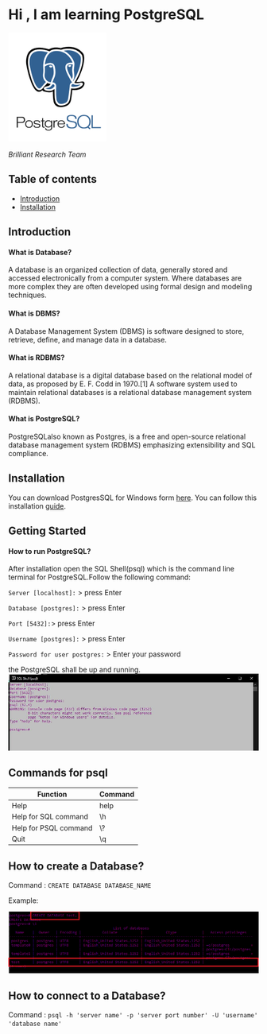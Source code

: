 # Hi , I am learning PostgreSQL

![](./images/unnamed.png)

_Brilliant Research Team_

## Table of contents
* [Introduction](#intro)
* [Installation](#installation)

## Introduction  <a name="intro"></a>
#### What is Database?
A database is an organized collection of data, generally stored and accessed electronically from a computer system. Where databases are more complex they are often developed using formal design and modeling techniques.
#### What is DBMS?
A Database Management System (DBMS) is software designed to store, retrieve, define, and manage data in a database.
#### What is RDBMS?
A relational database is a digital database based on the relational model of data, as proposed by E. F. Codd in 1970.[1] A software system used to maintain relational databases is a relational database management system (RDBMS).
#### What is PostgreSQL?
PostgreSQLalso known as Postgres, is a free and open-source relational database management system (RDBMS) emphasizing extensibility and SQL compliance. 

## Installation  <a name="installation"></a>
You can download  PostgresSQL for Windows form [here](https://www.enterprisedb.com/downloads/postgres-postgresql-downloads).
You can follow this installation [guide](https://github.com/silenthunter007/postgresql).

## Getting Started

#### How to run PostgreSQL?
After installation open the SQL Shell(psql) which is the command line terminal for PostgreSQL.Follow the following command: 

`Server [localhost]:`   > press Enter

`Database [postgres]:`  > press Enter

`Port [5432]:`> press Enter

`Username [postgres]:` > press Enter

`Password for user postgres:` > Enter your password

the PostgreSQL shall be up and running.
![](./images/1.JPG)

## Commands for psql
| Function              | Command |
|-----------------------|---------|
| Help                  | help    |
| Help for SQL command  | \h      |
| Help for PSQL command | \\?     |
| Quit                  | \q      |

## How to create a Database?

Command : `CREATE DATABASE DATABASE_NAME`

Example:

![](./images/2.png)

## How to connect to a Database?

Command : `psql -h 'server name' -p 'server port number' -U 'username' 'database name'`
